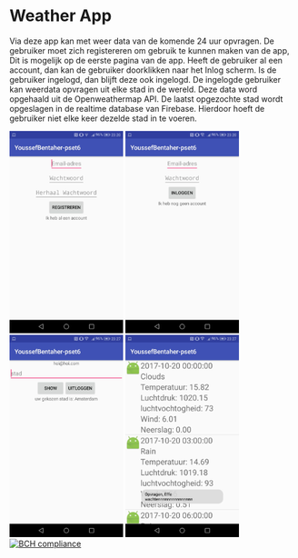 # Weather App


Via deze app kan met weer data van de komende 24 uur opvragen. De gebruiker moet zich registereren om gebruik te kunnen maken van de app,
Dit is mogelijk op de eerste pagina van de app. Heeft de gebruiker al een account, dan kan de gebruiker doorklikken naar het Inlog scherm.
Is de gebruiker ingelogd, dan blijft deze ook ingelogd. De ingelogde gebruiker kan weerdata opvragen uit elke stad in de wereld.
Deze data word opgehaald uit de Openweathermap API. De laatst opgezochte stad wordt opgeslagen in de realtime database van Firebase.
Hierdoor hoeft de gebruiker niet elke keer dezelde stad in te voeren.

<img src="https://raw.githubusercontent.com/toxintractor/YoussefBentaher-pset6/master/Weather1.jpeg" width="200"> <img src="https://raw.githubusercontent.com/toxintractor/YoussefBentaher-pset6/master/Weather2.jpeg" width="200"> <img src="https://raw.githubusercontent.com/toxintractor/YoussefBentaher-pset6/master/Weather3.jpeg" width="200">
<img src="https://raw.githubusercontent.com/toxintractor/YoussefBentaher-pset6/master/Weather4.jpeg" width="200">
[![BCH compliance](https://bettercodehub.com/edge/badge/toxintractor/YoussefBentaher-pset6?branch=master)](https://bettercodehub.com/)
